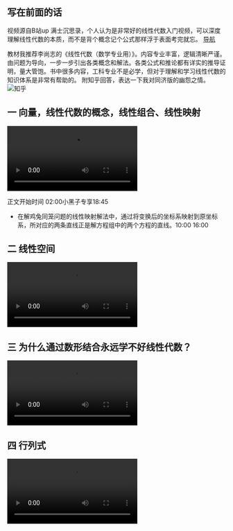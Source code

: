 <div style="display:none;" class="author">
{
    "subtitle": "线性代数入门 （一）",
    "title" : "线性代数入门",
    "date" : "2025",
    "description": "线性代数",
    "tag" : ["数学","线性代数"]
}
</div>

## 写在前面的话

视频源自B站up 满士沉思录，个人认为是非常好的线性代数入门视频，可以深度理解线性代数的本质，而不是背个概念记个公式那样浮于表面考完就忘。 <a href="https://www.bilibili.com/video/BV1wu411T7dj"> 导航 </a>
   
教材我推荐李尚志的《线性代数（数学专业用）》。内容专业丰富，逻辑清晰严谨。由问题为导向，一步一步引出各类概念和解法。各类公式和推论都有详实的推导证明，量大管饱。书中很多内容，工科专业不是必学，但对于理解和学习线性代数的知识体系是非常有帮助的。
附知乎回答，表达一下我对同济版的幽怨之情。![知乎](https://sns-na-i3.xhscdn.com/spectrum/1040g0k031h74t2t4j4005pgi0nb1om97f6q0v60)


## 一 向量，线性代数的概念，线性组合、线性映射

<video src="http://sns-video-default.xhscdn.com/spectrum/1040g0jg31h746oiok2005pgi0nb1om97o34l01o" controls="controls" preload="metadata" video-id="0" ></video>

正文开始时间 <span class="video-time-jump" bind-id="0">02:00</span>小黑子专享<span class="video-time-jump" bind-id="0">18:45</span>

- 在解鸡兔同笼问题的线性映射解法中，通过将变换后的坐标系映射到原坐标系，所对应的两条直线正是解方程组中的两个方程的直线。<span class="video-time-jump" bind-id="0">10:00</span>  <span class="video-time-jump" bind-id="0">16:00</span>

## 二 线性空间
<video src="http://sns-video-default.xhscdn.com/spectrum/1040g0jg31h7k96c142005pgi0nb1om97e8de1i0" controls="controls" preload="metadata" video-id="1" ></video>

## 三 为什么通过数形结合永远学不好线性代数？

<video src="http://sns-video-default.xhscdn.com/spectrum/1040g35831h7kev5gko105pgi0nb1om97ifcjbfg" controls="controls" preload="metadata" video-id="2" ></video>

## 四 行列式
<video src="http://sns-video-default.xhscdn.com/spectrum/1040g0jg31h8o49mt3a005pgi0nb1om975rfq4e0" controls="controls" preload="metadata" video-id="3" ></video>
